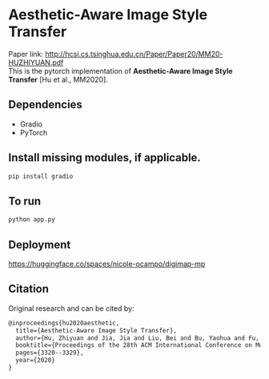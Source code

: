# Aesthetic-Aware Image Style Transfer
Paper link: http://hcsi.cs.tsinghua.edu.cn/Paper/Paper20/MM20-HUZHIYUAN.pdf <br>
This is the pytorch implementation of **Aesthetic-Aware Image Style Transfer** [Hu et al., MM2020].

## Dependencies
- Gradio
- PyTorch

## Install missing modules, if applicable.
```latex
pip install gradio
```

## To run
```latex
python app.py
```

## Deployment
https://huggingface.co/spaces/nicole-ocampo/digimap-mp

## Citation
Original research and can be cited by:
```latex
@inproceedings{hu2020aesthetic,
  title={Aesthetic-Aware Image Style Transfer},
  author={Hu, Zhiyuan and Jia, Jia and Liu, Bei and Bu, Yaohua and Fu, Jianlong},
  booktitle={Proceedings of the 28th ACM International Conference on Multimedia},
  pages={3320--3329},
  year={2020}
}
```
